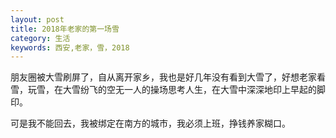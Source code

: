 ```yaml
---
layout: post
title: 2018年老家的第一场雪
category: 生活
keywords: 西安,老家，雪，2018
---
```

朋友圈被大雪刷屏了，自从离开家乡，我也是好几年没有看到大雪了，好想老家看雪，玩雪，在大雪纷飞的空无一人的操场思考人生，在大雪中深深地印上早起的脚印。

可是我不能回去，我被绑定在南方的城市，我必须上班，挣钱养家糊口。
